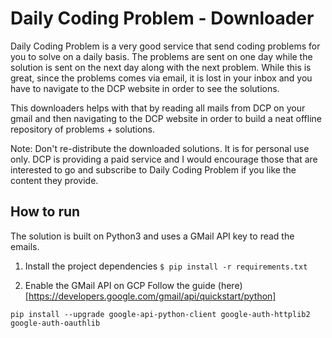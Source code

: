 # Daily Coding Problem - Downloader
Daily Coding Problem is a very good service that send coding problems for you to solve on a daily basis. 
The problems are sent on one day while the solution is sent on the next day along with the next problem.
While this is great, since the problems comes via email, it is lost in your inbox and you have to navigate
to the DCP website in order to see the solutions. 

This downloaders helps with that by reading all mails from DCP on your gmail and then navigating to the
DCP website in order to build a neat offline repository of problems + solutions. 

Note: Don't re-distribute the downloaded solutions. It is for personal use only.
DCP is providing a paid service and I would encourage those that are interested to go and subscribe to 
Daily Coding Problem if you like the content they provide. 

## How to run
The solution is built on Python3 and uses a GMail API key to read the emails.

1. Install the project dependencies
`$ pip install -r requirements.txt`

2. Enable the GMail API on GCP
Follow the guide (here)[https://developers.google.com/gmail/api/quickstart/python]

`pip install --upgrade google-api-python-client google-auth-httplib2 google-auth-oauthlib`



